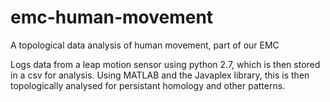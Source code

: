# emc-human-movement
A topological data analysis of human movement, part of our EMC

Logs data from a leap motion sensor using python 2.7, which is then stored in a csv for analysis. Using MATLAB and the Javaplex library, this is then topologically analysed for persistant homology and other patterns.
